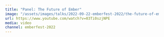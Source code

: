 ```yaml
---
title: "Panel: The Future of Ember"
image: "/assets/images/talks/2022-09-22-emberfest-2022/the-future-of-ember.jpg"
url: https://www.youtube.com/watch?v=03Ti0szjNPE
media: video
channel: emberfest-2022
---
```

